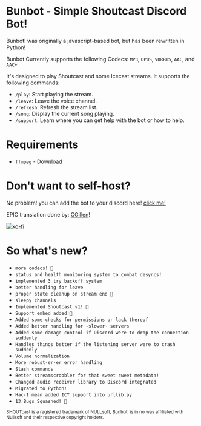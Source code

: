 # Bunbot - Simple Shoutcast Discord Bot!
Bunbot! was originally a javascript-based bot, but has been rewritten in Python!

Bunbot Currently supports the following Codecs:
`MP3`, `OPUS`, `VORBIS`, `AAC`, and `AAC+`


It's designed to play Shoutcast and some Icecast streams. It supports the following commands:
- `/play`: Start playing the stream.
- `/leave`: Leave the voice channel.
- `/refresh`: Refresh the stream list.
- `/song`: Display the current song playing.
- `/support`: Learn where you can get help with the bot or how to help.

# Requirements
- `ffmpeg` - [Download](https://ffmpeg.org/download.html)

# Don't want to self-host?
No problem!
you can add the bot to your discord here! [click me!](https://discord.com/oauth2/authorize?client_id=1326598970885144637)

EPIC translation done by: [CGillen](https://github.com/CGillen)!

[![ko-fi](https://ko-fi.com/img/githubbutton_sm.svg)](https://ko-fi.com/J3J61BNDZO)

# So what's new?
- `more codecs! 🎉` 
- `status and health monitoring system to combat desyncs!`
- `implemented 3 try backoff system`
- `better handling for leave`
- `proper state cleanup on stream end 🎉`
- `sleepy channels`
- `Implemented Shoutcast v1! 🎉`
- `Support embed added!🎉`
- `Added some checks for permissions or lack thereof`
- `Added better handling for ~slower~ servers`
- `Added some damage control if Discord were to drop the connection suddenly`
- `Handles things better if the listening server were to crash suddenly`
- `Volume normalization`
- `More robust-er-er error handling`
- `Slash commands`
- `Better streamscrobbler for that sweet sweet metadata!`
- `Changed audio receiver library to Discord integrated`
- `Migrated to Python!`
- `Hac-I mean added ICY support into urllib.py`
- `13 Bugs Squashed! 🎉`
  
<sub>SHOUTcast is a registered trademark of NULLsoft, Bunbot! is in no way affiliated with Nullsoft and their respective copyright holders.</sub>
